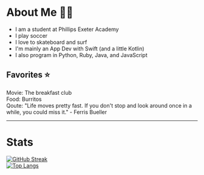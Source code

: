 # About Me 👨‍💻
- I am a student at Phillips Exeter Academy 
- I play soccer 
- I love to skateboard and surf 
- I'm mainly an App Dev with Swift (and a little Kotlin)
- I also program in Python, Ruby, Java, and JavaScript


## Favorites ⭐
Movie: The breakfast club <br />
Food: Burritos <br />
Qoute: "Life moves pretty fast. If you don't stop and look around once in a while, you could miss it." - Ferris Bueller <br />

----
# Stats 
[![GitHub Streak](https://github-readme-streak-stats.herokuapp.com?user=trevorpiltch&theme=dark&hide_border=false&date_format=M%20j%5B%2C%20Y%5D)](https://git.io/streak-stats) <br />
[![Top Langs](https://github-readme-stats.vercel.app/api/top-langs/?username=trevorpiltch&layout=compact&theme=vision-friendly-dark)](https://github.com/anuraghazra/github-readme-stats)
<!---
trevorpiltch/trevorpiltch is a ✨ special ✨ repository because its `README.md` (this file) appears on your GitHub profile.
You can click the Preview link to take a look at your changes.
--->
